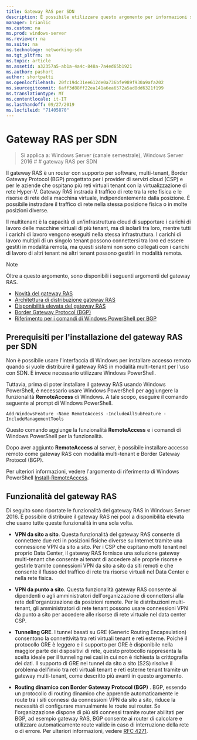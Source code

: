 ```yaml
---
title: Gateway RAS per SDN
description: È possibile utilizzare questo argomento per informazioni sul gateway RAS, ovvero un router con supporto BGP (software-based, multi-tenant Border Gateway Protocol) in Windows Server 2016.
manager: brianlic
ms.custom: na
ms.prod: windows-server
ms.reviewer: na
ms.suite: na
ms.technology: networking-sdn
ms.tgt_pltfrm: na
ms.topic: article
ms.assetid: a32357a5-ab1a-4a4c-848a-7a4ed65b1921
ms.author: pashort
author: shortpatti
ms.openlocfilehash: 20fc19dc31ee612de0a736bfe989f930a9afa202
ms.sourcegitcommit: 6aff3d88ff22ea141a6ea6572a5ad8dd6321f199
ms.translationtype: MT
ms.contentlocale: it-IT
ms.lasthandoff: 09/27/2019
ms.locfileid: "71405870"
---
```

# <a name="ras-gateway-for-sdn"></a>Gateway RAS per SDN

>Si applica a: Windows Server (canale semestrale), Windows Server 2016 # # gateway RAS per SDN  


Il gateway RAS è un router con supporto per software, multi-tenant, Border Gateway Protocol (BGP) progettato per i provider di servizi cloud (CSP) e per le aziende che ospitano più reti virtuali tenant con la virtualizzazione di rete Hyper-V. Gateway RAS instrada il traffico di rete tra la rete fisica e le risorse di rete della macchina virtuale, indipendentemente dalla posizione. È possibile instradare il traffico di rete nella stessa posizione fisica o in molte posizioni diverse.   

Il multitenant è la capacità di un'infrastruttura cloud di supportare i carichi di lavoro delle macchine virtuali di più tenant, ma di isolarli tra loro, mentre tutti i carichi di lavoro vengono eseguiti nella stessa infrastruttura. I carichi di lavoro multipli di un singolo tenant possono connettersi tra loro ed essere gestiti in modalità remota, ma questi sistemi non sono collegati con i carichi di lavoro di altri tenant né altri tenant possono gestirli in modalità remota.

  
> [!NOTE]  
> Oltre a questo argomento, sono disponibili i seguenti argomenti del gateway RAS.  
>   
> -   [Novità del gateway RAS](../../../sdn/technologies/network-function-virtualization/What-s-New-in-RAS-Gateway.md)  
> -   [Architettura di distribuzione gateway RAS](../../../sdn/technologies/network-function-virtualization/RAS-Gateway-Deployment-Architecture.md)  
> -   [Disponibilità elevata del gateway RAS](../../../sdn/technologies/network-function-virtualization/RAS-Gateway-High-Availability.md)  
> -   [Border Gateway Protocol &#40;BGP&#41;](../../../../remote/remote-access/bgp/Border-Gateway-Protocol-BGP.md)  
> -   [Riferimento per i comandi di Windows PowerShell per BGP](../../../../remote/remote-access/bgp/BGP-Windows-PowerShell-Command-Reference.md)  
  
    
## <a name="prerequisites-for-installing-ras-gateway-for-sdn"></a>Prerequisiti per l'installazione del gateway RAS per SDN  
Non è possibile usare l'interfaccia di Windows per installare accesso remoto quando si vuole distribuire il gateway RAS in modalità multi-tenant per l'uso con SDN. È invece necessario utilizzare Windows PowerShell.  
  
Tuttavia, prima di poter installare il gateway RAS usando Windows PowerShell, è necessario usare Windows PowerShell per aggiungere la funzionalità **RemoteAccess** di Windows. A tale scopo, eseguire il comando seguente al prompt di Windows PowerShell.  
  
`Add-WindowsFeature -Name RemoteAccess -IncludeAllSubFeature -IncludeManagementTools`  
  
Questo comando aggiunge la funzionalità **RemoteAccess** e i comandi di Windows PowerShell per la funzionalità.  
  
Dopo aver aggiunto **RemoteAccess** al server, è possibile installare accesso remoto come gateway RAS con modalità multi-tenant e Border Gateway Protocol (BGP).  
  
Per ulteriori informazioni, vedere l'argomento di riferimento di Windows PowerShell [Install-RemoteAccess](https://technet.microsoft.com/library/hh918408.aspx).  
  
## <a name="ras-gateway-features"></a>Funzionalità del gateway RAS  
Di seguito sono riportate le funzionalità del gateway RAS in Windows Server 2016. È possibile distribuire il gateway RAS nei pool a disponibilità elevata che usano tutte queste funzionalità in una sola volta.  
  
-   **VPN da sito a sito**. Questa funzionalità del gateway RAS consente di connettere due reti in posizioni fisiche diverse su Internet tramite una connessione VPN da sito a sito. Per i CSP che ospitano molti tenant nel proprio Data Center, il gateway RAS fornisce una soluzione gateway multi-tenant che consente ai tenant di accedere alle proprie risorse e gestirle tramite connessioni VPN da sito a sito da siti remoti e che consente il flusso del traffico di rete tra risorse virtuali nel Data Center e nella rete fisica.  
  
-   **VPN da punto a sito**. Questa funzionalità gateway RAS consente ai dipendenti o agli amministratori dell'organizzazione di connettersi alla rete dell'organizzazione da posizioni remote.  Per le distribuzioni multi-tenant, gli amministratori di rete tenant possono usare connessioni VPN da punto a sito per accedere alle risorse di rete virtuale nel data center CSP.  
  
-   **Tunneling GRE**. I tunnel basati su GRE (Generic Routing Encapsulation) consentono la connettività tra reti virtuali tenant e reti esterne. Poiché il protocollo GRE è leggero e il supporto per GRE è disponibile nella maggior parte dei dispositivi di rete, questo protocollo rappresenta la scelta ideale per il tunneling nei casi in cui non è richiesta la crittografia dei dati. Il supporto di GRE nei tunnel da sito a sito (S2S) risolve il problema dell'invio tra reti virtuali tenant e reti esterne tenant tramite un gateway multi-tenant, come descritto più avanti in questo argomento.  
  
-   **Routing dinamico con Border Gateway Protocol (BGP)** . BGP, essendo un protocollo di routing dinamico che apprende automaticamente le route tra i siti connessi da connessioni VPN da sito a sito, riduce la necessità di configurare manualmente le route sui router. Se l'organizzazione dispone di più siti connessi tramite router abilitati per BGP, ad esempio gateway RAS, BGP consente ai router di calcolare e utilizzare automaticamente route valide in caso di interruzione della rete o di errore. Per ulteriori informazioni, vedere [RFC 4271](https://tools.ietf.org/html/rfc4271).  
  

  


